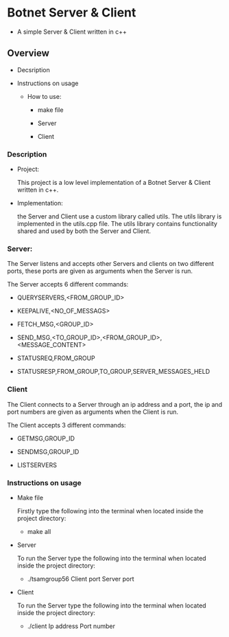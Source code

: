 # Botnet Server & Client

   * A simple Server & Client written in c++

## Overview

  * Decsription

  * Instructions on usage

      * How to use:
          
          * make file

          * Server

          * Client


### Description

  * Project:

    This project is a low level implementation of a Botnet Server & Client written in c++.

  * Implementation:
    
      the Server and Client use a custom library called utils. 
      The utils library is implemented in the utils.cpp file. 
      The utils library contains functionality shared and used by both the Server and Client.

### Server:

  The Server listens and accepts other Servers and clients on two different ports, 
  these ports are given as arguments when the Server is run.

  The Server accepts 6 different commands:

  * QUERYSERVERS,<FROM_GROUP_ID>

  * KEEPALIVE,<NO_OF_MESSAGS>

  * FETCH_MSG,<GROUP_ID>

  * SEND_MSG,<TO_GROUP_ID>,<FROM_GROUP_ID>,<MESSAGE_CONTENT>

  * STATUSREQ,FROM_GROUP

  * STATUSRESP,FROM_GROUP,TO_GROUP,SERVER_MESSAGES_HELD


### Client

  The Client connects to a Server through an ip address and a port, 
  the ip and port numbers are given as arguments when the Client is run.

  The Client accepts 3 different commands:

  * GETMSG,GROUP_ID
  
  * SENDMSG,GROUP_ID
  
  * LISTSERVERS


### Instructions on usage

  * Make file
  
      Firstly type the following into the terminal 
      when located inside the project directory: 

      * make all 

  * Server
  
      To run the Server type the following into the terminal 
      when located inside the project directory:
  
      * ./tsamgroup56 Client port Server port

  * Client
  
      To run the Server type the following into the terminal 
      when located inside the project directory:
  
      * ./client Ip address Port number

